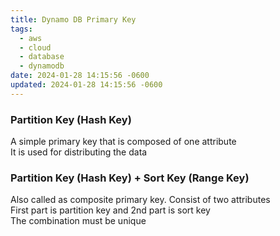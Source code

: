 ```yaml
---
title: Dynamo DB Primary Key
tags:
  - aws
  - cloud
  - database
  - dynamodb
date: 2024-01-28 14:15:56 -0600
updated: 2024-01-28 14:15:56 -0600
---
```


### Partition Key (Hash Key)

A simple primary key that is composed of one attribute  
It is used for distributing the data

### Partition Key (Hash Key) + Sort Key (Range Key)

Also called as composite primary key. Consist of two attributes  
First part is partition key and 2nd part is sort key  
The combination must be unique
